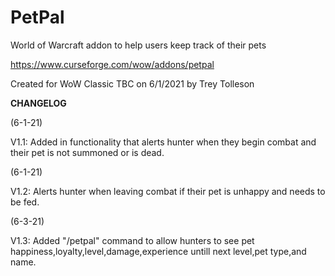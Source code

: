 # PetPal
World of Warcraft addon to help users keep track of their pets

https://www.curseforge.com/wow/addons/petpal

Created for WoW Classic TBC on 6/1/2021 by Trey Tolleson


**CHANGELOG**

(6-1-21)

V1.1: Added in functionality that alerts hunter when they begin combat and their pet is not summoned or is dead.

(6-1-21)

V1.2: Alerts hunter when leaving combat if their pet is unhappy and needs to be fed.

(6-3-21)

V1.3: Added "/petpal" command to allow hunters to see pet happiness,loyalty,level,damage,experience untill next level,pet type,and name.
